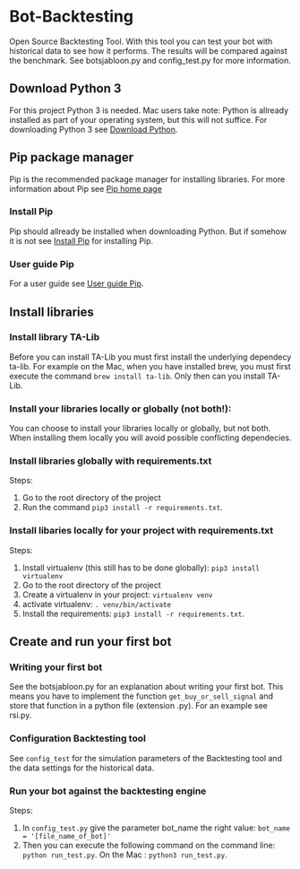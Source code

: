 # Bot-Backtesting
Open Source Backtesting Tool.
With this tool you can test your bot with historical data to see how it performs.
The results will be compared against the benchmark. See botsjabloon.py and config_test.py
for more information.

## Download Python 3
For this project Python 3 is needed. Mac users take note: Python is allready installed 
as part of your operating system, but this will not suffice. 
For downloading Python 3 see [Download Python](https://www.python.org/downloads/).


## Pip package manager
Pip is the recommended package manager for installing libraries. 
For more information about Pip see [Pip home page](https://pypi.org/project/pip/)

### Install Pip
Pip should allready be installed when downloading Python. But if somehow it is not 
see [Install Pip](https://pip.pypa.io/en/stable/installing/) for installing Pip.

### User guide Pip
For a user guide see [User guide Pip](https://pip.pypa.io/en/stable/user_guide/).

## Install libraries

### Install library TA-Lib
Before you can install TA-Lib you must first install the underlying dependecy ta-lib. For example 
on the Mac, when you have installed brew, you must first execute the command `brew install ta-lib`. 
Only then can you install TA-Lib.

### Install your libraries locally or globally (not both!):
You can choose to install your libraries locally or globally, but not both. When
installing them locally you will avoid possible conflicting dependecies.

### Install libraries globally with requirements.txt
Steps:
1. Go to the root directory of the project
2. Run the command `pip3 install -r requirements.txt`.

### Install libaries locally for your project with requirements.txt
Steps:
1. Install virtualenv (this still has to be done globally): `pip3 install virtualenv`
2. Go to the root directory of the project
2. Create a virtualenv in your project: `virtualenv venv`
3. activate virtualenv: `. venv/bin/activate`
4. Install the requirements: `pip3 install -r requirements.txt`.

## Create and run your first bot

### Writing your first bot
See the botsjabloon.py for an explanation about writing your first bot. 
This means you have to implement the function `get_buy_or_sell_signal` and store that 
function in a python file (extension .py). For an example see rsi.py.

### Configuration Backtesting tool
See `config_test` for the simulation parameters of the Backtesting tool and the data settings for 
the historical data. 

### Run your bot against the backtesting engine
Steps:
1. In `config_test.py` give the parameter bot_name the right value: `bot_name = '[file_name_of_bot]'`
2. Then you can execute the following command on the command line: `python run_test.py`. 
On the Mac : `python3 run_test.py`.

